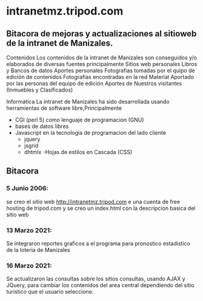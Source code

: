# intranetmz.tripod.com
## Bitacora de mejoras y actualizaciones al sitioweb de la intranet de Manizales.

Contenidos
Los contenidos de la intranet de Manizales son conseguidos y/o elaborados de diversas fuentes principalmente
Sitios web personales
Libros y Bancos de datos
Aportes personales
Fotografias tomadas por el quipo de edición de contenidos
Fotografias encontradas en la red
Material Aportado por las personas del equipo de edición
Aportes de Nuestros visitantes (Inmuebles y Clasificados)


Informática
La intranet de Manizales ha sido desarrollada usando herramientas de software libre,Principalmente 
- CGI (perl 5) como lenguaje de programacion (GNU)
- bases de datos libres
- Javascript en la tecnologia de programacion del lado cliente
  - jquery
  - jsgrid
  - dhtmlx
-Hojas de estilos en Cascada (CSS)

## Bitacora

### 5 Junio 2006: 
se creo el sitio web http://intranetmz.tripod.com e una cuenta de free hosting de tripod.com y se creo un index.html con la descripcion basica del sitio web

### 13 Marzo 2021: 
Se integraron reportes graficos a el programa para pronostico estadistico de la loteria de Manizales 

### 16 Marzo 2021: 
Se actualizaron las consultas sobre los sitios consultas, usando AJAX y JQuery, para cambiar los contenidos del area central dependiendo del sitio turistico que
el usuario seleccione.
